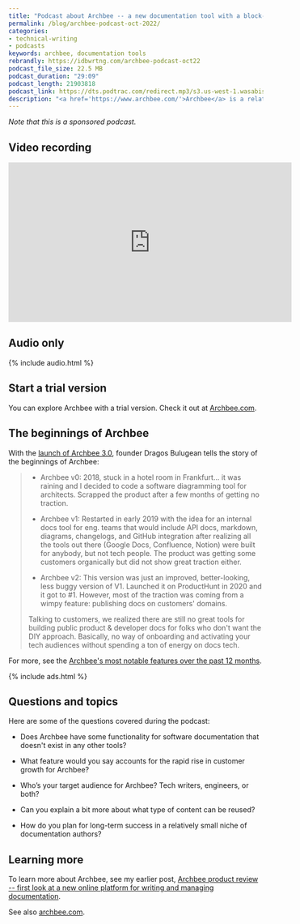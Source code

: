 ```yaml
---
title: "Podcast about Archbee -- a new documentation tool with a block-based editor, API publishing capability, content re-use, and more"
permalink: /blog/archbee-podcast-oct-2022/
categories:
- technical-writing
- podcasts
keywords: archbee, documentation tools
rebrandly: https://idbwrtng.com/archbee-podcast-oct22
podcast_file_size: 22.5 MB
podcast_duration: "29:09"
podcast_length: 21903818
podcast_link: https://dts.podtrac.com/redirect.mp3/s3.us-west-1.wasabisys.com/idbwmedia.com/podcasts/archbee_podcast_2022.mp3
description: "<a href='https://www.archbee.com/'>Archbee</a> is a relatively new documentation tool that offers a block-based editor, API publishing capability, content re-use, and more. The initial version of Archbee was released in early 2019. Since then, the product has been steadily ramping up in features and growing its customer base. In this podcast, I chat with Claudiu Dascalescu about Archbee, the features driving its adoption, their target audience, and more."
---
```


_Note that this is a sponsored podcast._

## Video recording

<iframe width="560" height="315" src="https://www.youtube.com/embed/WAgEFlcb8FI" title="YouTube video player" frameborder="0" allow="accelerometer; autoplay; clipboard-write; encrypted-media; gyroscope; picture-in-picture" allowfullscreen></iframe>

## Audio only

{% include audio.html %}

## Start a trial version

You can explore Archbee with a trial version. Check it out at [Archbee.com](https://archbee.com).

## The beginnings of Archbee

With the [launch of Archbee 3.0](https://www.producthunt.com/products/archbee#archbee-3-0), founder Dragos Bulugean tells the story of the beginnings of Archbee:

> * Archbee v0: 2018, stuck in a hotel room in Frankfurt... it was raining and I decided to code a software diagramming tool for architects. Scrapped the product after a few months of getting no traction.
> 
> * Archbee v1: Restarted in early 2019 with the idea for an internal docs tool for eng. teams that would include API docs, markdown, diagrams, changelogs, and GitHub integration after realizing all the tools out there (Google Docs, Confluence, Notion) were built for anybody, but not tech people. The product was getting some customers organically but did not show great traction either.
> 
> * Archbee v2: This version was just an improved, better-looking, less buggy version of V1. Launched it on ProductHunt in 2020 and it got to #1. However, most of the traction was coming from a wimpy feature: publishing docs on customers' domains.
> 
> Talking to customers, we realized there are still no great tools for building public product & developer docs for folks who don't want the DIY approach. Basically, no way of onboarding and activating your tech audiences without spending a ton of energy on docs tech.

For more, see the [Archbee's most notable features over the past 12 months](https://www.archbee.com/blog/archbee-feature-roundup).

{% include ads.html %}

## Questions and topics

Here are some of the questions covered during the podcast:

* Does Archbee have some functionality for software documentation that doesn't exist in any other tools?

* What feature would you say accounts for the rapid rise in customer growth for Archbee? 

* Who’s your target audience for Archbee? Tech writers, engineers, or both?

* Can you explain a bit more about what type of content can be reused? 

* How do you plan for long-term success in a relatively small niche of documentation authors?

## Learning more

To learn more about Archbee, see my earlier post, [Archbee product review -- first look at a new online platform for writing and managing documentation](/blog/archbee-product-review.html).

See also [archbee.com](https://www.archbee.com/).
